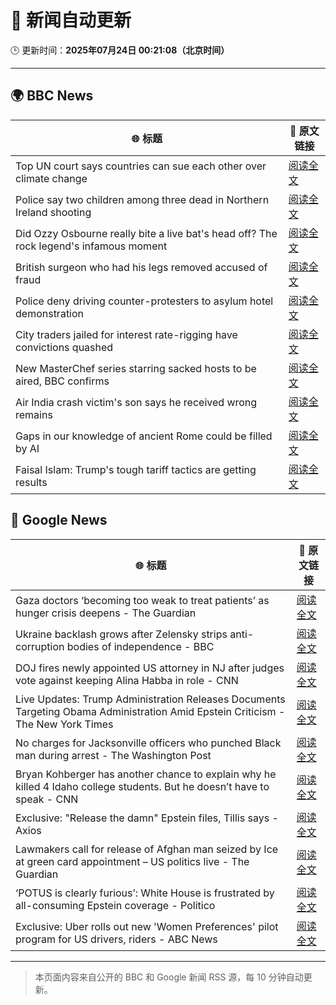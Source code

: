 # 🧠 新闻自动更新

🕒 更新时间：**2025年07月24日 00:21:08（北京时间）**

---

## 🌍 BBC News

| 🌐 标题 | 🔗 原文链接 |
|--------|-------------|
| Top UN court says countries can sue each other over climate change | [阅读全文](https://www.bbc.com/news/articles/ce379k4v3pwo) |
| Police say two children among three dead in Northern Ireland shooting | [阅读全文](https://www.bbc.com/news/articles/cqx2537w5e2o) |
| Did Ozzy Osbourne really bite a live bat's head off? The rock legend's infamous moment | [阅读全文](https://www.bbc.com/news/articles/c72ppzwek90o) |
| British surgeon who had his legs removed  accused of fraud | [阅读全文](https://www.bbc.com/news/articles/c75r21ww30vo) |
| Police deny driving counter-protesters to asylum hotel demonstration | [阅读全文](https://www.bbc.com/news/articles/c4g8nzn3ne9o) |
| City traders jailed for interest rate-rigging have convictions quashed | [阅读全文](https://www.bbc.com/news/articles/cr5vgqr8p14o) |
| New MasterChef series starring sacked hosts to be aired, BBC confirms | [阅读全文](https://www.bbc.com/news/articles/cvg8dn9ddqzo) |
| Air India crash victim's son says he received wrong remains | [阅读全文](https://www.bbc.com/news/articles/clyld3vwqwzo) |
| Gaps in our knowledge of ancient Rome could be filled by AI | [阅读全文](https://www.bbc.com/news/articles/c04dwqr5lkvo) |
| Faisal Islam: Trump's tough tariff tactics are getting results | [阅读全文](https://www.bbc.com/news/articles/c93k0wzyw0ko) |

## 📰 Google News

| 🌐 标题 | 🔗 原文链接 |
|--------|-------------|
| Gaza doctors ‘becoming too weak to treat patients’ as hunger crisis deepens - The Guardian | [阅读全文](https://news.google.com/rss/articles/CBMizAFBVV95cUxPNnctYkdrTmFObkw4YTJualFXbWV6dENFQjk4aU1QYTAwSjBQUnVBMlhSQTYxdkV1dW5UWkZGZU1DZ3lqTEJ6UXhzWVBCOUlHd1UwcjdnNWtxSEM5ZFpQWWFrbFZwODRreGQyb08zcnFuOVFvVjRYWHV4d18tZHlMb1k4V0tlSTlzcTRraVlxYUdacVA5ZXRlRnRpTExCa3NaMlBrSTJzUmk3V181SWpmSV9rRmhNbnlDVUJLaGoyVlFldE5zZURtNld1Sy0?oc=5) |
| Ukraine backlash grows after Zelensky strips anti-corruption bodies of independence - BBC | [阅读全文](https://news.google.com/rss/articles/CBMiWkFVX3lxTE1vWWl5SkFwbFRsYU5lZVhFaF84NkFCeXhQY19ETEpXbXgwUDY4eXNyeDlRVjdNSE1MaEdsdi16MzIyZ3ZRUzJrRTdnUWRvTjZjVjN5RXpsSGx5UdIBX0FVX3lxTFBsOC1ROXg4TkxzNExtSWJ0VjZuNUJGYWlZbWFkWGw0dGlVZzN2TXVxQTZwVzdabE5fTVdLdFBfYlR4V3NqUzM4aTR4ZjluZ2tQR0pJYk1MQzFveURYNlJN?oc=5) |
| DOJ fires newly appointed US attorney in NJ after judges vote against keeping Alina Habba in role - CNN | [阅读全文](https://news.google.com/rss/articles/CBMiekFVX3lxTFBIUUxPMldmZXY0WTZ3czVqRU42RzNrRmdLV2lOM19iSXBuQ1FLTExIMERBVl9GdnN4ZkV3QUlVRjM0NWNhblBHZnZvLXR0QnFEeWdqYXVGOVRnYUlCTWdmSVF2QV9sMTBlYUc2bThRSHRuZWhXb2FCdlF30gF_QVVfeXFMTzNYeG9OcHYyekVnOVE3OVdRYlVLSldrZ19NWS1sU2hvQ0pxajlLSUZraEVLZHdscm16ejJSekhmVFd6amJCTkZ2TElWcDFTbVZOQjVaVVhHZDVKT2ZMSEtTQnB6TUJWSVE2THBjWDRQcXJidmljam5Hemg1NDZjWQ?oc=5) |
| Live Updates: Trump Administration Releases Documents Targeting Obama Administration Amid Epstein Criticism - The New York Times | [阅读全文](https://news.google.com/rss/articles/CBMiY0FVX3lxTE1HZlhYMGNmWUJKWkxyMGczdWdEVHBPNXYyT2JwT2ttWFZqNGdVTjNhMkZKaUxzZDVSWVA0aTBZb0FkaEcxTTBDd1E4RTJnMF91UVBUU0NBYjhjbTQ3M1c0MEl4MA?oc=5) |
| No charges for Jacksonville officers who punched Black man during arrest - The Washington Post | [阅读全文](https://news.google.com/rss/articles/CBMilwFBVV95cUxOZHdUaHFWUTc1UTRNZkdrQlVwZU1mMXdZMXo1QVN3WmRlYkRQNUh5c2lxR2RhTGxFNDJhaWE1ZWVSUXlaTjNoVC11MF9XU1F1VE1Rd0RaTXBjME5RRGNsemxEaGYwOFlQSGtKemFHejFDNW1ua2xhek5xM2FHU3BYWDVhbWJTOGpHMm00TWFqLS1SWmM3al80?oc=5) |
| Bryan Kohberger has another chance to explain why he killed 4 Idaho college students. But he doesn’t have to speak - CNN | [阅读全文](https://news.google.com/rss/articles/CBMif0FVX3lxTE1tejktNzROMFhpNGtvRXFTSlFMenY5NExQb2trUmYwdWZnOGh5QVd3QVNTUS1kY2xsUE05NklIQmVOZ1o2QlZIUHhBR0NjU2hfQURDdVVhWGFiclh1elBkTWZtSUZ4UlBYYmdNNzJ5cVlrR0NmOW10MnBxRmY4OTDSAYQBQVVfeXFMTzlGVG52WnhVd2hsNkhJSG9BLWpwMXN2RllXeFM5OWV0N2ZKTGxLaDc0emZ0TTZISUluNFlyd0JUdjVJOEdpTUhQVEVPUzVSVFFfdkpGb3NPM3VqLTQzQlR6MWtZTWJ3aEZObFBscHI5dGRqY1AxY2Q5cEdGZUVkeTNtT0o5?oc=5) |
| Exclusive: "Release the damn" Epstein files, Tillis says - Axios | [阅读全文](https://news.google.com/rss/articles/CBMieEFVX3lxTE1GVUdUMXRhXzdfSFhMVVVQaTJmSFplYzVBU0ZZSG1CYTltRENSUVZ3MUhPcHl4d1dEVGZsNDlqa1pMNU96TlJkcXBtRF8yYy1TRjlSLVFGRUhmZ2ZKWWFBMGJzU3ViekJpbXd5V3hOUWxTaVJBbWFtMg?oc=5) |
| Lawmakers call for release of Afghan man seized by Ice at green card appointment – US politics live - The Guardian | [阅读全文](https://news.google.com/rss/articles/CBMi5AFBVV95cUxQUDZOc3N4aDlFcHJyWnp0WWk0dXRvcEFVdUQ3UElwSVdRcXhxdlhkZTlwbE53Tk0tWl9FTERpdVVLenRJOVh1MlBTMlBpdEl3dU43NVhqMklOUXVoMVFqNXdySVJBQnBFVUhYcnhxTVpTdkNJT05mZ21uZHZ4SU9rMzloUHBxN0ZsVTExZHpGWWZLanpMc1pjRV9iREQzQmhuWEw2bEZNTUJRVnpway00aGxpT3RGM0IzV2tXT1dlaldCTzVfUnVZYWd0cEVuWGpldEZBUXJvVF9Nc29QVlN4aFpDUjI?oc=5) |
| ‘POTUS is clearly furious’: White House is frustrated by all-consuming Epstein coverage - Politico | [阅读全文](https://news.google.com/rss/articles/CBMizwFBVV95cUxPUGw0ck04WG92VFlIX3NTOEJSUGxNdkNiUC1ibF9BaGFORkJocXA0cXFrckM4ZmdGT2d3ZHhRSFN0dFJsaktHQnZqbUhPVjJNaGc0cXVnVm1qRUZyWHRsSDVfOXdsN0ZOcmdnQk9pVUVmUTlqZHJ6eEdsTENMZ3NBckQ1TWhBdGRWdG05ZUpDSzE0dGdrR3JxNXRiUEhTZXBNTk1GS2Rlc0FlZTlfUUlfSWVtQldPeUxqN1otSkJFc2lxbE9yQUJISTlGS3FFa3M?oc=5) |
| Exclusive: Uber rolls out new 'Women Preferences' pilot program for US drivers, riders - ABC News | [阅读全文](https://news.google.com/rss/articles/CBMilwFBVV95cUxQSXJrWWFTLXZrZEJQNmlERkdram1fNUJhMk1EdTlHamNaLVlEZmZHUUZCcURzaE5iajExVjdLdlVrRTJ0ZGNra1pLVUZtWG1QSjc0bC1RTlpveEl1R2VEZTR0M1FBYTM4VDd2S3U1ekRaUUs2cnJIXzJERVR6cFAxUG15ODAtam05Z216dW16RHFZaWM2Y0xB0gGcAUFVX3lxTE9SVThYRGdpR1FZRWszYUpKbFJuMWg0dWw2b0tIVGkzRFVNRlBUb21fWkRGVV9lVzBvVnh5d2hsWHl0cTYzdGxISDFGWFRtcFlsWFVicndNSy1PNXNRZDNxMEpqZkptVzNqMVNMa3pOOEpRY2ZESUZuR25SY1RUam00a2pqV2N5UmRSNE0xbWJ0eHgtVk9MNWpUX1lrcQ?oc=5) |

---
> 本页面内容来自公开的 BBC 和 Google 新闻 RSS 源，每 10 分钟自动更新。